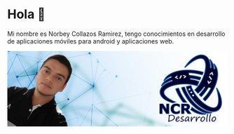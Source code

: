# Hola 👋

Mi nombre es Norbey Collazos Ramirez, tengo conocimientos en desarrollo de aplicaciones móviles para android y aplicaciones web. 

![Panel de administración](https://github.com/NorbeyCollazos/NorbeyCollazos/blob/master/portada_repositorio_github.jpg?raw=true)

<!--
**NorbeyCollazos/NorbeyCollazos** is a ✨ _special_ ✨ repository because its `README.md` (this file) appears on your GitHub profile.

Here are some ideas to get you started:

- 🔭 I’m currently working on ...
- 🌱 I’m currently learning ...
- 👯 I’m looking to collaborate on ...
- 🤔 I’m looking for help with ...
- 💬 Ask me about ...
- 📫 How to reach me: ...
- 😄 Pronouns: ...
- ⚡ Fun fact: ...
-->
